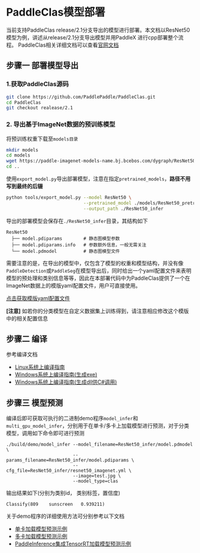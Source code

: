 # PaddleClas模型部署

当前支持PaddleClas release/2.1分支导出的模型进行部署。本文档以ResNet50模型为例，讲述从release/2.1分支导出模型并用PaddleX 进行cpp部署整个流程。 PaddleClas相关详细文档可以查看[官网文档](https://github.com/PaddlePaddle/PaddleClas/blob/release/2.1/README_cn.md)



## 步骤一 部署模型导出

### 1.获取PaddleClas源码

```sh
git clone https://github.com/PaddlePaddle/PaddleClas.git
cd PaddleClas
git checkout realease/2.1
```

### 2. 导出基于ImageNet数据的预训练模型

将预训练权重下载至`models目录`

```sh
mkdir models
cd models
wget https://paddle-imagenet-models-name.bj.bcebos.com/dygraph/ResNet50_pretrained.pdparams
cd ..
```

使用`export_model.py`导出部署模型，注意在指定`pretrained_models`，**路径不用写到最终的后辍**

```sh
python tools/export_model.py --model ResNet50 \
                             --pretrained_model ./models/ResNet50_pretrained \
                             --output_path ./ResNet50_infer
```

导出的部署模型会保存在`./ResNet50_infer`目录，其结构如下

```
ResNet50
  ├── model.pdiparams        # 静态图模型参数
  ├── model.pdiparams.info   # 参数额外信息，一般无需关注
  └── model.pdmodel          # 静态图模型文件
```



需要注意的是，在导出的模型中，仅包含了模型的权重和模型结构，并没有像`PaddleDetection`或`PaddleSeg`在模型导出后，同时给出一个yaml配置文件来表明模型的预处理和类别信息等等，因此在本部署代码中为PaddleClas提供了一个在ImageNet数据上的模版yaml配置文件，用户可直接使用。

[点击获取模版yaml配置文件](../../../resources/resnet50_imagenet.yml)

**[注意]** 如若你的分类模型在自定义数据集上训练得到，请注意相应修改这个模版中的相关配置信息



## 步骤二 编译

参考编译文档

- [Linux系统上编译指南](../compile/paddle/linux.md)
- [Windows系统上编译指南(生成exe)](../compile/paddle/windows.md)
- [Windows系统上编译指南(生成dll供C#调用)](../../../../examples/C%23_deploy/)


## 步骤三 模型预测

编译后即可获取可执行的二进制demo程序`model_infer`和`multi_gpu_model_infer`，分别用于在单卡/多卡上加载模型进行预测，对于分类模型，调用如下命令即可进行预测

```
./build/demo/model_infer --model_filename=ResNet50_infer/model.pdmodel \
                         --params_filename=ResNet50_infer/model.pdiparams \
                         --cfg_file=ResNet50_infer/resnet50_imagenet.yml \
                         --image=test.jpg \
                         --model_type=clas
```

输出结果如下(分别为类别id， 类别标签，置信度)

```
Classify(809    sunscreen   0.939211)
```

关于demo程序的详细使用方法可分别参考以下文档

- [单卡加载模型预测示例](../demo/model_infer.md)
- [多卡加载模型预测示例](../demo/multi_gpu_model_infer.md)
- [PaddleInference集成TensorRT加载模型预测示例](../../demo/tensorrt_infer.md)
